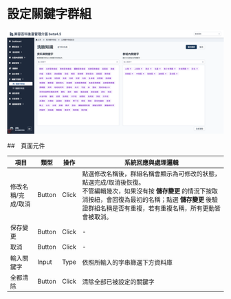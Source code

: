 # 設定關鍵字群組

![畫面示意](asset/set-keyword-group.png)


##　頁面元件

| 項目 | 類型 | 操作 | 系統回應與處理邏輯 |
| --- | --- | --- | --- |
| 修改名稱/完成/取消 | Button | Click | 點選修改名稱後，群組名稱會顯示為可修改的狀態，點選完成/取消後恢復。<br>不管編輯幾次，如果沒有按 **儲存變更** 的情況下按取消按紐，會回復為最初的名稱；點選 **儲存變更** 後驗證群組名稱是否有重複，若有重複名稱，所有更動皆會被取消。  |
| 保存變更 | Button | Click | - |
| 取消 | Button | Click | - |
| 輸入關鍵字 | Input | Type | 依照所輸入的字串篩選下方資料庫 |
| 全都清除 | Button | Click | 清除全部已被設定的關鍵字 |








